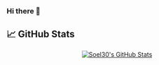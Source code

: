 ### Hi there 👋

<!--
**nspbdz/nspbdz** is a ✨ _special_ ✨ repository because its `README.md` (this file) appears on your GitHub profile.

Here are some ideas to get you started:

- 🔭 I’m currently working on ...
- 🌱 I’m currently learning ...
- 👯 I’m looking to collaborate on ...
- 🤔 I’m looking for help with ...
- 💬 Ask me about ...
- 📫 How to reach me: ...
- 😄 Pronouns: ...
- ⚡ Fun fact: ...
-->

## &#x1f4c8; GitHub Stats

<p align="center">
  <a href="https://github.com/Soel30/Soel30">
  <img align="center" src="https://github-readme-stats.vercel.app/api?username=nspbdz&show_icons=true&theme=radical" alt="Soel30's GitHub Stats" />
</a>
